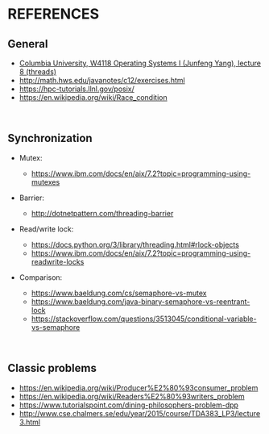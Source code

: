# REFERENCES

## General

- [Columbia University, W4118 Operating Systems I (Junfeng Yang), lecture 8 (threads)](http://www.cs.columbia.edu/~junfeng/12sp-w4118/lectures/l08-thread.pdf)
- <http://math.hws.edu/javanotes/c12/exercises.html>
- <https://hpc-tutorials.llnl.gov/posix/>
- <https://en.wikipedia.org/wiki/Race_condition>

&nbsp;

## Synchronization

- Mutex:
    - <https://www.ibm.com/docs/en/aix/7.2?topic=programming-using-mutexes>

- Barrier:
    - <http://dotnetpattern.com/threading-barrier>

- Read/write lock:
    - <https://docs.python.org/3/library/threading.html#rlock-objects>
    - <https://www.ibm.com/docs/en/aix/7.2?topic=programming-using-readwrite-locks>

- Comparison:
    - <https://www.baeldung.com/cs/semaphore-vs-mutex>
    - <https://www.baeldung.com/java-binary-semaphore-vs-reentrant-lock>
    - <https://stackoverflow.com/questions/3513045/conditional-variable-vs-semaphore>

&nbsp;

## Classic problems

- <https://en.wikipedia.org/wiki/Producer%E2%80%93consumer_problem>
- <https://en.wikipedia.org/wiki/Readers%E2%80%93writers_problem>
- <https://www.tutorialspoint.com/dining-philosophers-problem-dpp>
- <http://www.cse.chalmers.se/edu/year/2015/course/TDA383_LP3/lecture3.html>
